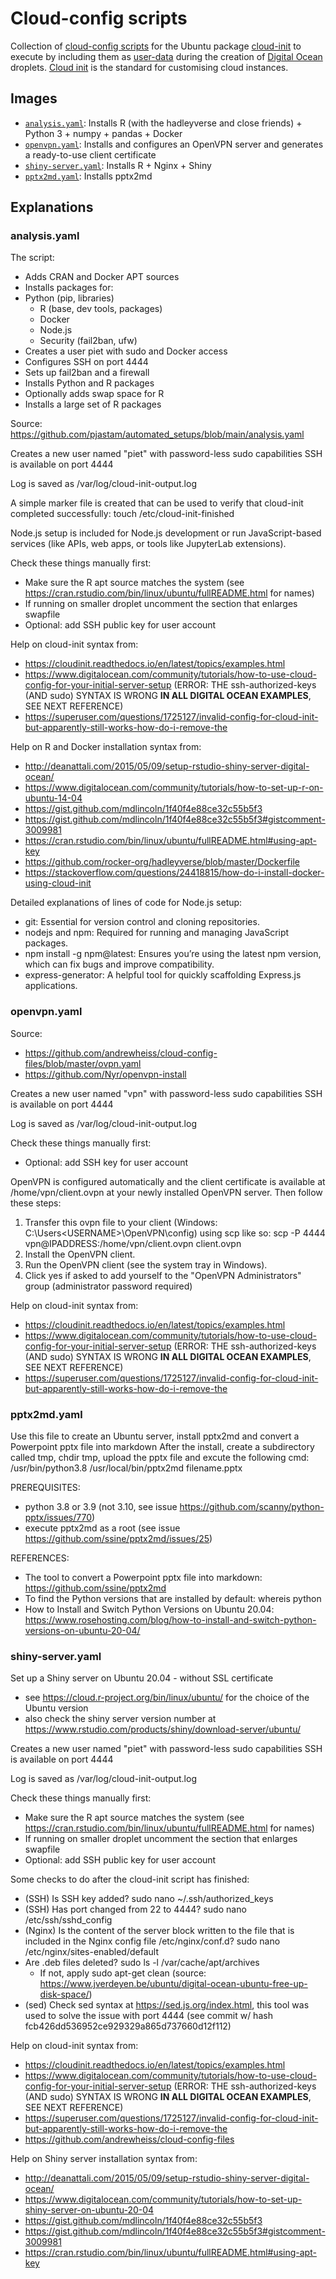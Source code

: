 # Cloud-config scripts

Collection of [cloud-config scripts](https://www.digitalocean.com/community/tutorials/an-introduction-to-cloud-config-scripting) for the Ubuntu package [cloud-init](https://help.ubuntu.com/community/CloudInit) to execute by including them as [user-data](https://www.digitalocean.com/blog/automating-application-deployments-with-user-data) during the creation of [Digital Ocean](https://www.digitalocean.com/) droplets. [Cloud init](https://cloud-init.io/) is the standard for customising cloud instances.

## Images

- [`analysis.yaml`](analysis.yaml): Installs R (with the hadleyverse and close friends) + Python 3 + numpy + pandas + Docker
- [`openvpn.yaml`](openvpn.yaml): Installs and configures an OpenVPN server and generates a ready-to-use client certificate
- [`shiny-server.yaml`](shiny-server.yaml): Installs R + Nginx + Shiny
- [`pptx2md.yaml`](pptx2md.yaml): Installs pptx2md

## Explanations

### analysis.yaml

The script:
- Adds CRAN and Docker APT sources
- Installs packages for:
- Python (pip, libraries)
  - R (base, dev tools, packages)
  - Docker
  - Node.js
  - Security (fail2ban, ufw)
- Creates a user piet with sudo and Docker access
- Configures SSH on port 4444
- Sets up fail2ban and a firewall
- Installs Python and R packages
- Optionally adds swap space for R
- Installs a large set of R packages

Source: https://github.com/pjastam/automated_setups/blob/main/analysis.yaml

Creates a new user named "piet" with password-less sudo capabilities
SSH is available on port 4444

Log is saved as /var/log/cloud-init-output.log

A simple marker file is created that can be used to verify that cloud-init completed successfully: touch /etc/cloud-init-finished

Node.js setup is included for Node.js development or run JavaScript-based services (like APIs, web apps, or tools like JupyterLab extensions).

Check these things manually first:
- Make sure the R apt source matches the system
  (see https://cran.rstudio.com/bin/linux/ubuntu/fullREADME.html for names)
- If running on smaller droplet uncomment the section that enlarges swapfile
- Optional: add SSH public key for user account

Help on cloud-init syntax from:
- https://cloudinit.readthedocs.io/en/latest/topics/examples.html
- https://www.digitalocean.com/community/tutorials/how-to-use-cloud-config-for-your-initial-server-setup
  (ERROR: THE ssh-authorized-keys (AND sudo) SYNTAX IS WRONG **IN ALL DIGITAL OCEAN EXAMPLES**, SEE NEXT REFERENCE)
- https://superuser.com/questions/1725127/invalid-config-for-cloud-init-but-apparently-still-works-how-do-i-remove-the

Help on R and Docker installation syntax from:
- http://deanattali.com/2015/05/09/setup-rstudio-shiny-server-digital-ocean/
- https://www.digitalocean.com/community/tutorials/how-to-set-up-r-on-ubuntu-14-04
- https://gist.github.com/mdlincoln/1f40f4e88ce32c55b5f3
- https://gist.github.com/mdlincoln/1f40f4e88ce32c55b5f3#gistcomment-3009981
- https://cran.rstudio.com/bin/linux/ubuntu/fullREADME.html#using-apt-key
- https://github.com/rocker-org/hadleyverse/blob/master/Dockerfile
- https://stackoverflow.com/questions/24418815/how-do-i-install-docker-using-cloud-init

Detailed explanations of lines of code for Node.js setup:
- git: Essential for version control and cloning repositories.
- nodejs and npm: Required for running and managing JavaScript packages.
- npm install -g npm@latest: Ensures you’re using the latest npm version, which can fix bugs and improve compatibility.
- express-generator: A helpful tool for quickly scaffolding Express.js applications.

### openvpn.yaml

Source:
- https://github.com/andrewheiss/cloud-config-files/blob/master/ovpn.yaml
- https://github.com/Nyr/openvpn-install

Creates a new user named "vpn" with password-less sudo capabilities
SSH is available on port 4444

Log is saved as /var/log/cloud-init-output.log

Check these things manually first:
- Optional: add SSH key for user account

OpenVPN is configured automatically and the client certificate is available at /home/vpn/client.ovpn
at your newly installed OpenVPN server. Then follow these steps:
1. Transfer this ovpn file to your client (Windows: C:\Users\<USERNAME>\OpenVPN\config) using scp like so:
       scp -P 4444 vpn@IPADDRESS:/home/vpn/client.ovpn client.ovpn
2. Install the OpenVPN client.
3. Run the OpenVPN client (see the system tray in Windows).
4. Click yes if asked to add yourself to the "OpenVPN Administrators" group (administrator password required) 

Help on cloud-init syntax from:
- https://cloudinit.readthedocs.io/en/latest/topics/examples.html
- https://www.digitalocean.com/community/tutorials/how-to-use-cloud-config-for-your-initial-server-setup
  (ERROR: THE ssh-authorized-keys (AND sudo) SYNTAX IS WRONG **IN ALL DIGITAL OCEAN EXAMPLES**, SEE NEXT REFERENCE)
- https://superuser.com/questions/1725127/invalid-config-for-cloud-init-but-apparently-still-works-how-do-i-remove-the

### pptx2md.yaml

Use this file to create an Ubuntu server, install pptx2md and convert a Powerpoint pptx file into markdown
After the install, create a subdirectory called tmp, chdir tmp, upload the pptx file and excute the following cmd:
/usr/bin/python3.8 /usr/local/bin/pptx2md filename.pptx

PREREQUISITES:
- python 3.8 or 3.9 (not 3.10, see issue https://github.com/scanny/python-pptx/issues/770)
- execute pptx2md as a root (see issue https://github.com/ssine/pptx2md/issues/25)

REFERENCES:
- The tool to convert a Powerpoint pptx file into markdown: https://github.com/ssine/pptx2md
- To find the Python versions that are installed by default: whereis python
- How to Install and Switch Python Versions on Ubuntu 20.04: https://www.rosehosting.com/blog/how-to-install-and-switch-python-versions-on-ubuntu-20-04/

### shiny-server.yaml

Set up a Shiny server on Ubuntu 20.04 - without SSL certificate
- see https://cloud.r-project.org/bin/linux/ubuntu/ for the choice of the Ubuntu version
- also check the shiny server version number at https://www.rstudio.com/products/shiny/download-server/ubuntu/

Creates a new user named "piet" with password-less sudo capabilities
SSH is available on port 4444

Log is saved as /var/log/cloud-init-output.log

Check these things manually first:
- Make sure the R apt source matches the system
  (see https://cran.rstudio.com/bin/linux/ubuntu/fullREADME.html for names)
- If running on smaller droplet uncomment the section that enlarges swapfile
- Optional: add SSH public key for user account

Some checks to do after the cloud-init script has finished:
- (SSH) Is SSH key added? sudo nano ~/.ssh/authorized_keys
- (SSH) Has port changed from 22 to 4444? sudo nano /etc/ssh/sshd_config
- (Nginx) Is the content of the server block written to the file that is included in the Nginx config file /etc/nginx/conf.d? sudo nano /etc/nginx/sites-enabled/default
- Are .deb files deleted? sudo ls -l /var/cache/apt/archives
  - If not, apply sudo apt-get clean (source: https://www.jverdeyen.be/ubuntu/digital-ocean-ubuntu-free-up-disk-space/)
- (sed) Check sed syntax at https://sed.js.org/index.html, this tool was used to solve the issue with port 4444 (see commit w/ hash fcb426dd536952ce929329a865d737660d12f112)

Help on cloud-init syntax from:
- https://cloudinit.readthedocs.io/en/latest/topics/examples.html
- https://www.digitalocean.com/community/tutorials/how-to-use-cloud-config-for-your-initial-server-setup
  (ERROR: THE ssh-authorized-keys (AND sudo) SYNTAX IS WRONG **IN ALL DIGITAL OCEAN EXAMPLES**, SEE NEXT REFERENCE)
- https://superuser.com/questions/1725127/invalid-config-for-cloud-init-but-apparently-still-works-how-do-i-remove-the
- https://github.com/andrewheiss/cloud-config-files

Help on Shiny server installation syntax from:
- http://deanattali.com/2015/05/09/setup-rstudio-shiny-server-digital-ocean/
- https://www.digitalocean.com/community/tutorials/how-to-set-up-shiny-server-on-ubuntu-20-04
- https://gist.github.com/mdlincoln/1f40f4e88ce32c55b5f3
- https://gist.github.com/mdlincoln/1f40f4e88ce32c55b5f3#gistcomment-3009981
- https://cran.rstudio.com/bin/linux/ubuntu/fullREADME.html#using-apt-key

